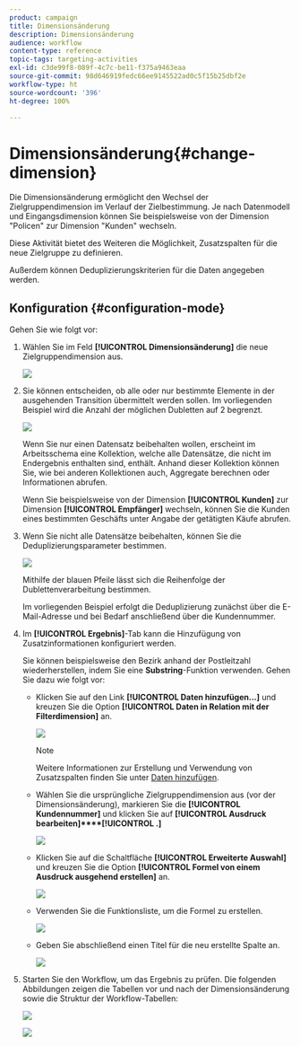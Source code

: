```yaml
---
product: campaign
title: Dimensionsänderung
description: Dimensionsänderung
audience: workflow
content-type: reference
topic-tags: targeting-activities
exl-id: c3de99f8-089f-4c7c-be11-f375a9463eaa
source-git-commit: 98d646919fedc66ee9145522ad0c5f15b25dbf2e
workflow-type: ht
source-wordcount: '396'
ht-degree: 100%

---
```


# Dimensionsänderung{#change-dimension}

Die Dimensionsänderung ermöglicht den Wechsel der Zielgruppendimension im Verlauf der Zielbestimmung. Je nach Datenmodell und Eingangsdimension können Sie beispielsweise von der Dimension &quot;Policen&quot; zur Dimension &quot;Kunden&quot; wechseln.

Diese Aktivität bietet des Weiteren die Möglichkeit, Zusatzspalten für die neue Zielgruppe zu definieren.

Außerdem können Deduplizierungskriterien für die Daten angegeben werden.

## Konfiguration {#configuration-mode}

Gehen Sie wie folgt vor:

1. Wählen Sie im Feld **[!UICONTROL Dimensionsänderung]** die neue Zielgruppendimension aus.

   ![](assets/s_user_change_dimension_param1.png)

1. Sie können entscheiden, ob alle oder nur bestimmte Elemente in der ausgehenden Transition übermittelt werden sollen. Im vorliegenden Beispiel wird die Anzahl der möglichen Dubletten auf 2 begrenzt.

   ![](assets/s_user_change_dimension_limit.png)

   Wenn Sie nur einen Datensatz beibehalten wollen, erscheint im Arbeitsschema eine Kollektion, welche alle Datensätze, die nicht im Endergebnis enthalten sind, enthält. Anhand dieser Kollektion können Sie, wie bei anderen Kollektionen auch, Aggregate berechnen oder Informationen abrufen.

   Wenn Sie beispielsweise von der Dimension **[!UICONTROL Kunden]** zur Dimension **[!UICONTROL Empfänger]** wechseln, können Sie die Kunden eines bestimmten Geschäfts unter Angabe der getätigten Käufe abrufen.

1. Wenn Sie nicht alle Datensätze beibehalten, können Sie die Deduplizierungsparameter bestimmen.

   ![](assets/s_user_change_dimension_param2.png)

   Mithilfe der blauen Pfeile lässt sich die Reihenfolge der Dublettenverarbeitung bestimmen.

   Im vorliegenden Beispiel erfolgt die Deduplizierung zunächst über die E-Mail-Adresse und bei Bedarf anschließend über die Kundennummer.

1. Im **[!UICONTROL Ergebnis]**-Tab kann die Hinzufügung von Zusatzinformationen konfiguriert werden.

   Sie können beispielsweise den Bezirk anhand der Postleitzahl wiederherstellen, indem Sie eine **Substring**-Funktion verwenden. Gehen Sie dazu wie folgt vor:

   * Klicken Sie auf den Link **[!UICONTROL Daten hinzufügen...]** und kreuzen Sie die Option **[!UICONTROL Daten in Relation mit der Filterdimension]** an.

      ![](assets/wf_change-dimension_sample_01.png)

      >[!NOTE]
      >
      >Weitere Informationen zur Erstellung und Verwendung von Zusatzspalten finden Sie unter [Daten hinzufügen](../../workflow/using/query.md#adding-data).

   * Wählen Sie die ursprüngliche Zielgruppendimension aus (vor der Dimensionsänderung), markieren Sie die **[!UICONTROL Kundennummer]** und klicken Sie auf **[!UICONTROL Ausdruck bearbeiten]****[!UICONTROL .]**

      ![](assets/wf_change-dimension_sample_02.png)

   * Klicken Sie auf die Schaltfläche **[!UICONTROL Erweiterte Auswahl]** und kreuzen Sie die Option **[!UICONTROL Formel von einem Ausdruck ausgehend erstellen]** an.

      ![](assets/wf_change-dimension_sample_03.png)

   * Verwenden Sie die Funktionsliste, um die Formel zu erstellen.

      ![](assets/wf_change-dimension_sample_04.png)

   * Geben Sie abschließend einen Titel für die neu erstellte Spalte an.

      ![](assets/wf_change-dimension_sample_05.png)

1. Starten Sie den Workflow, um das Ergebnis zu prüfen. Die folgenden Abbildungen zeigen die Tabellen vor und nach der Dimensionsänderung sowie die Struktur der Workflow-Tabellen:

   ![](assets/wf_change-dimension_sample_06.png)

   ![](assets/wf_change-dimension_sample_07.png)
